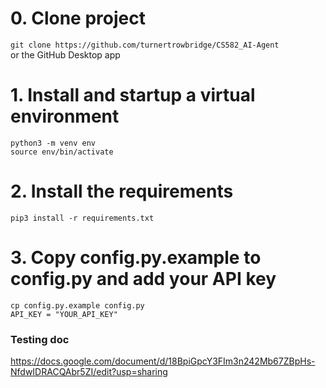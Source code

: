 # 0. Clone project
`git clone https://github.com/turnertrowbridge/CS582_AI-Agent`  
or the GitHub Desktop app  


# 1. Install and startup a virtual environment  
`python3 -m venv env`  
`source env/bin/activate`  

# 2. Install the requirements  
`pip3 install -r requirements.txt`  

# 3. Copy config.py.example to config.py and add your API key  
`cp config.py.example config.py`  
`API_KEY = "YOUR_API_KEY"`  



### Testing doc
https://docs.google.com/document/d/18BpiGpcY3FIm3n242Mb67ZBpHs-NfdwIDRACQAbr5ZI/edit?usp=sharing
